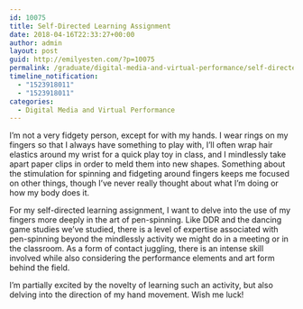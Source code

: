 ```yaml
---
id: 10075
title: Self-Directed Learning Assignment
date: 2018-04-16T22:33:27+00:00
author: admin
layout: post
guid: http://emilyesten.com/?p=10075
permalink: /graduate/digital-media-and-virtual-performance/self-directed-learning-assignment/
timeline_notification:
  - "1523918011"
  - "1523918011"
categories:
  - Digital Media and Virtual Performance
---
```

I&#8217;m not a very fidgety person, except for with my hands. I wear rings on my fingers so that I always have something to play with, I&#8217;ll often wrap hair elastics around my wrist for a quick play toy in class, and I mindlessly take apart paper clips in order to meld them into new shapes. Something about the stimulation for spinning and fidgeting around fingers keeps me focused on other things, though I&#8217;ve never really thought about what I&#8217;m doing or how my body does it.

For my self-directed learning assignment, I want to delve into the use of my fingers more deeply in the art of pen-spinning. Like DDR and the dancing game studies we&#8217;ve studied, there is a level of expertise associated with pen-spinning beyond the mindlessly activity we might do in a meeting or in the classroom. As a form of contact juggling, there is an intense skill involved while also considering the performance elements and art form behind the field.

I&#8217;m partially excited by the novelty of learning such an activity, but also delving into the direction of my hand movement. Wish me luck!